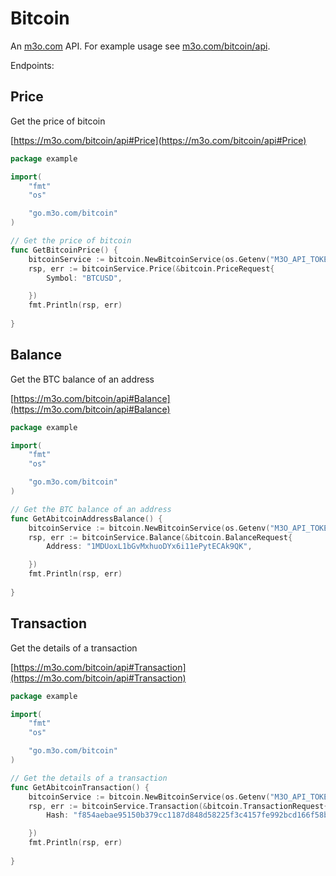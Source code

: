 # Bitcoin

An [m3o.com](https://m3o.com) API. For example usage see [m3o.com/bitcoin/api](https://m3o.com/bitcoin/api).

Endpoints:

## Price

Get the price of bitcoin


[https://m3o.com/bitcoin/api#Price](https://m3o.com/bitcoin/api#Price)

```go
package example

import(
	"fmt"
	"os"

	"go.m3o.com/bitcoin"
)

// Get the price of bitcoin
func GetBitcoinPrice() {
	bitcoinService := bitcoin.NewBitcoinService(os.Getenv("M3O_API_TOKEN"))
	rsp, err := bitcoinService.Price(&bitcoin.PriceRequest{
		Symbol: "BTCUSD",

	})
	fmt.Println(rsp, err)
	
}
```
## Balance

Get the BTC balance of an address


[https://m3o.com/bitcoin/api#Balance](https://m3o.com/bitcoin/api#Balance)

```go
package example

import(
	"fmt"
	"os"

	"go.m3o.com/bitcoin"
)

// Get the BTC balance of an address
func GetAbitcoinAddressBalance() {
	bitcoinService := bitcoin.NewBitcoinService(os.Getenv("M3O_API_TOKEN"))
	rsp, err := bitcoinService.Balance(&bitcoin.BalanceRequest{
		Address: "1MDUoxL1bGvMxhuoDYx6i11ePytECAk9QK",

	})
	fmt.Println(rsp, err)
	
}
```
## Transaction

Get the details of a transaction


[https://m3o.com/bitcoin/api#Transaction](https://m3o.com/bitcoin/api#Transaction)

```go
package example

import(
	"fmt"
	"os"

	"go.m3o.com/bitcoin"
)

// Get the details of a transaction
func GetAbitcoinTransaction() {
	bitcoinService := bitcoin.NewBitcoinService(os.Getenv("M3O_API_TOKEN"))
	rsp, err := bitcoinService.Transaction(&bitcoin.TransactionRequest{
		Hash: "f854aebae95150b379cc1187d848d58225f3c4157fe992bcd166f58bd5063449",

	})
	fmt.Println(rsp, err)
	
}
```
